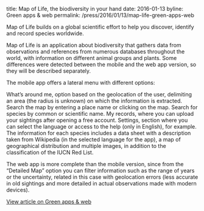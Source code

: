 title: Map of Life, the biodiversity in your hand
date: 2016-01-13
byline: Green apps & web
permalink: /press/2016/01/13/map-life-green-apps-web


Map of Life builds on a global scientific effort to help you discover, identify and record species worldwide.

Map of Life is an application about biodiversity that gathers data from observations and references from numerous databases throughout the world, with information on different animal groups and plants. Some differences were detected between the mobile and the web app version, so they will be described separately.

The mobile app offers a lateral menu with different options:

What’s around me, option based on the geolocation of the user, delimiting an area (the radius is unknown) on which the information is extracted.
Search the map by entering a place name or clicking on the map.
Search for species by common or scientific name.
My records, where you can upload your sightings after opening a free account.
Settings, section where you can select the language or access to the help (only in English), for example.
The information for each species includes a data sheet with a description taken from Wikipedia (in the selected language for the app), a map of geographical distribution and multiple images, in addition to the classification of the IUCN Red List.

The web app is more complete than the mobile version, since from the “Detailed Map” option you can filter information such as the range of years or the uncertainty, related in this case with geolocation errors (less accurate in old sightings and more detailed in actual observations made with modern devices).

[View article on Green apps & web](http://www.greenappsandweb.com/en/android-en/map-of-life-the-biodiversity-in-your-hand/)

